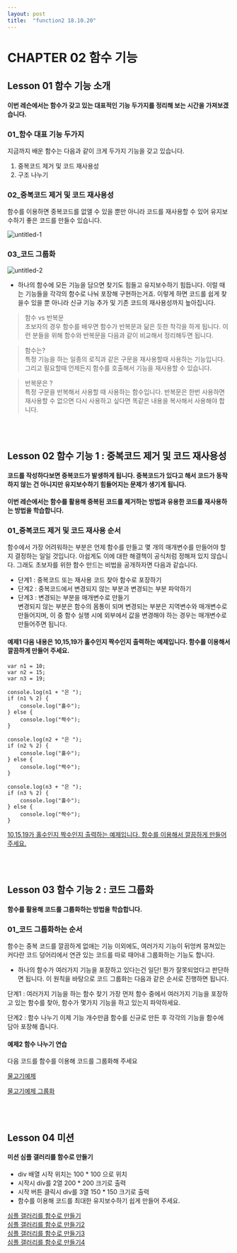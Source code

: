 ```yaml
---
layout: post
title:  "function2 18.10.20"
---
```


CHAPTER 02 함수 기능
=============

Lesson 01 함수 기능 소개 
-------------

#### 이번 레슨에서는 함수가 갖고 있는 대표적인 기능 두가지를 정리해 보는 시간을 가져보겠습니다.

### 01_함수 대표 기능 두가지

지금까지 배운 함수는 다음과 같이 크게 두가지 기능을 갖고 있습니다.

01. 중복코드 제거 및 코드 재사용성
02. 구조 나누기

### 02_중복코드 제거 및 코드 재사용성

함수를 이용하면 중복코드를 없앨 수 있을 뿐만 아니라 코드를 재사용할 수 있어 유지보수하기 좋은 코드를 만들수 있습니다.

![untitled-1](https://user-images.githubusercontent.com/42795906/47192532-c6da2c00-d388-11e8-8f09-36460eb871a5.gif)

### 03_코드 그룹화

![untitled-2](https://user-images.githubusercontent.com/42795906/47192597-233d4b80-d389-11e8-8ca5-b52d7a3d3b4a.gif)

- 하나의 함수에 모든 기능을 담으면 찾기도 힘들고 유지보수하기 힘듭니다. 이럴 때는 기능들을 각각의 함수로 나눠 포장해 구현하는거죠. 이렇게 하면 코드를 쉽게 찾을수 있을 뿐 아니라
신규 기능 추가 및 기존 코드의 재사용성까지 높아집니다.

> 함수 vs 반복문<br />
> 초보자의 경우 함수를 배우면 함수가 반복문과 닮은 듯한 착각을 하게 됩니다. 이런 분들을 위해 함수와 반복문을 다음과 같이 비교해서 정리해두면 됩니다.<br />

> 함수는?<br />
> 특정 기능을 하는 일종의 로직과 같은 구문을 재사용할때 사용하는 기능입니다. 그리고 필요할때 언제든지 함수를 호출해서 기능을 재사용할 수 있습니다.<br />

> 반복문은 ?<br />
> 특정 구문을 반복해서 사용할 때 사용하는 함수입니다. 반복문은 한번 사용하면 재사용할 수 없으면 다시 사용하고 싶다면 똑같은 내용을 복사해서 사용해야 합니다.

<br /><br />
Lesson 02 함수 기능 1 : 중복코드 제거 및 코드 재사용성
-------------

#### 코드를 작성하다보면 중복코드가 발생하게 됩니다. 중복코드가 있다고 해서 코드가 동작하지 않는 건 아니지만 유지보수하기 힘들어지는 문제가 생기게 됩니다. 
#### 이번 레슨에서는 함수를 활용해 중복된 코드를 제거하는 방법과 유용한 코드를 재사용하는 방법을 학습합니다.

### 01_중복코드 제거 및 코드 재사용 순서

함수에서 가장 어려워하는 부분은 언제 함수를 만들고 몇 개의 매개변수를 만들어야 할지 결정하는 일일 것입니다. 아쉽게도 이에 대한 해결책이 공식처럼 정해져 있지 않습니다.
그래도 초보자를 위한 함수 만드는 비법을 공개하자면 다음과 같습니다.

- 단계1 : 중복코드 또는 재사용 코드 찾아 함수로 포장하기
- 단계2 : 중복코드에서 변경되지 않는 부분과 변경되는 부분 파악하기
- 단계3 : 변경되는 부분을 매개변수로 만들기<br />
          변경되지 않는 부분은 함수의 몸통이 되며 변경되는 부분은 지역변수와 매개변수로 만들어지며, 이 중 함수 실행 시에 외부에서 값을 변경해야 하는 경우는 매개변수로 만들어주면 됩니다.

#### 예제1 다음 내용은 10,15,19가 홀수인지 짝수인지 출력하는 예제입니다. 함수를 이용해서 깔끔하게 만들어 주세요.
<pre><code>var n1 = 10;
var n2 = 15;
var n3 = 19;

console.log(n1 + "은 ");
if (n1 % 2) {
	console.log("홀수");
} else {
	console.log("짝수");
}

console.log(n2 + "은 ");
if (n2 % 2) {
	console.log("홀수");
} else {
	console.log("짝수");
}

console.log(n3 + "은 ");
if (n3 % 2) {
	console.log("홀수");
} else {
	console.log("짝수");
}</code></pre>

[10,15,19가 홀수인지 짝수인지 출력하는 예제입니다. 함수를 이용해서 깔끔하게 만들어 주세요.](https://jsfiddle.net/0qjhxL2e/)

<br /><br />
Lesson 03 함수 기능 2 : 코드 그룹화
-------------

#### 함수를 활용해 코드를 그룹화하는 방법을 학습합니다. 

### 01_코드 그룹화하는 순서

함수는 중복 코드를 깔끔하게 없애는 기능 이외에도, 여러가지 기능이 뒤엉켜 뭉쳐있는 커다란 코드 덩어리에서 연관 있는 코드를 따로 때어내 그룹화하는 기능도 합니다.

- 하나의 함수가 여러가지 기능을 포장하고 있다는건 일단! 뭔가 잘못되었다고 판단하면 됩니다. 이 원칙을 바탕으로 코드 그룹화는 다음과 같은 순서로 진행하면 됩니다.

단계1 : 여러가지 기능을 하는 함수 찾기
가장 먼저 함수 중에서 여러가지 기능을 포장하고 있는 함수를 찾아, 함수가 몇가지 기능을 하고 있는지 파악하세요.

단계2 : 함수 나누기
이제 기능 개수만큼 함수를 신규로 만든 후 각각의 기능을 함수에 담아 포장해 줍니다.

#### 예제2 함수 나누기 연습

다음 코드를 함수를 이용해 코드를 그룹화해 주세요

[물고기예제](https://jsfiddle.net/dL14hcqn/1/)

[물고기예제 그룹화](https://jsfiddle.net/s7fhdc91/8/)
 
<br /><br />
Lesson 04 미션
-------------

#### 미션 심플 갤러리를 함수로 만들기

- div 배열 시작 위치는 100 * 100 으로 위치
- 시작시 div를 2열 200 * 200 크기로 출력
- 시작 버튼 클릭시 div를 3열 150 * 150 크기로 출력
- 함수를 이용해 코드를 최대한 유지보수하기 쉽게 만들어 주세요.

[심플 갤러리를 함수로 만들기](https://jsfiddle.net/3dcth8q0/15/)<br />
[심플 갤러리를 함수로 만들기2](https://jsfiddle.net/jmv2r3n0/1/)<br />
[심플 갤러리를 함수로 만들기3](https://jsfiddle.net/0v3w8r29/1/)<br />
[심플 갤러리를 함수로 만들기4](https://jsfiddle.net/g7qp29mz/)



